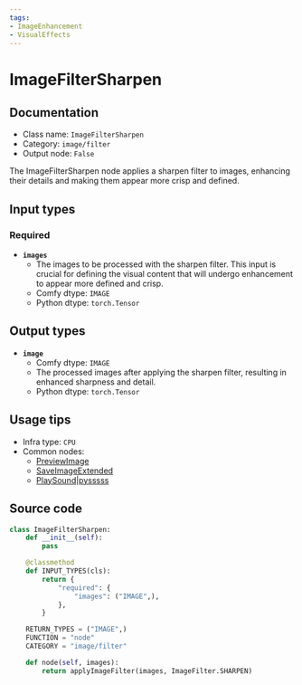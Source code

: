 ```yaml
---
tags:
- ImageEnhancement
- VisualEffects
---
```


# ImageFilterSharpen
## Documentation
- Class name: `ImageFilterSharpen`
- Category: `image/filter`
- Output node: `False`

The ImageFilterSharpen node applies a sharpen filter to images, enhancing their details and making them appear more crisp and defined.
## Input types
### Required
- **`images`**
    - The images to be processed with the sharpen filter. This input is crucial for defining the visual content that will undergo enhancement to appear more defined and crisp.
    - Comfy dtype: `IMAGE`
    - Python dtype: `torch.Tensor`
## Output types
- **`image`**
    - Comfy dtype: `IMAGE`
    - The processed images after applying the sharpen filter, resulting in enhanced sharpness and detail.
    - Python dtype: `torch.Tensor`
## Usage tips
- Infra type: `CPU`
- Common nodes:
    - [PreviewImage](../../Comfy/Nodes/PreviewImage.md)
    - [SaveImageExtended](../../save-image-extended-comfyui/Nodes/SaveImageExtended.md)
    - [PlaySound|pysssss](../../ComfyUI-Custom-Scripts/Nodes/PlaySound|pysssss.md)



## Source code
```python
class ImageFilterSharpen:
    def __init__(self):
        pass

    @classmethod
    def INPUT_TYPES(cls):
        return {
            "required": {
                "images": ("IMAGE",),
            },
        }

    RETURN_TYPES = ("IMAGE",)
    FUNCTION = "node"
    CATEGORY = "image/filter"

    def node(self, images):
        return applyImageFilter(images, ImageFilter.SHARPEN)

```
